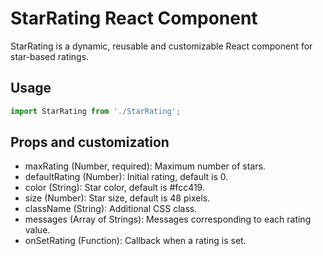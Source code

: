 # StarRating React Component

StarRating is a dynamic, reusable and customizable React component for star-based ratings.

## Usage

```javascript
import StarRating from './StarRating';
``````

## Props and customization


- maxRating (Number, required): Maximum number of stars.
- defaultRating (Number): Initial rating, default is 0.
- color (String): Star color, default is #fcc419.
- size (Number): Star size, default is 48 pixels.
- className (String): Additional CSS class.
- messages (Array of Strings): Messages corresponding to each rating value.
- onSetRating (Function): Callback when a rating is set.
